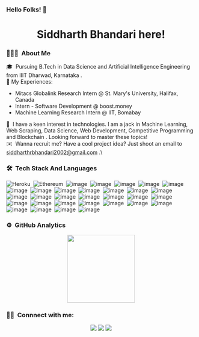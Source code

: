 ### Hello Folks! 👋

<h1 align="center"> Siddharth Bhandari here! </h1>



### 👨🏻‍💻 &nbsp;About Me

🎓 &nbsp;Pursuing B.Tech in Data Science and Artificial Intelligence Engineering from IIIT Dharwad, Karnataka .\
💎 My Experiences: 
  - Mitacs Globalink Research Intern @ St. Mary's University, Halifax, Canada
  - Intern - Software Development @ boost.money
  - Machine Learning Research Intern @ IIT, Bomabay

🌱 &nbsp;I have a keen interest in technologies. I am a jack in Machine Learning, Web Scraping, Data Science, Web Development, Competitive  Programming and Blockchain .
Looking forward to master these topics!\
✉️ &nbsp;Wanna recruit me? Have a cool project idea? Just shoot an email to siddharthrbhandari2002@gmail.com .\



### 🛠 &nbsp;Tech Stack And Languages

![Heroku](https://img.shields.io/badge/Heroku-430098?style=for-the-badge&logo=heroku&logoColor=white)&nbsp;
![Ethereum](https://img.shields.io/badge/Ethereum-3C3C3D?style=for-the-badge&logo=Ethereum&logoColor=white)&nbsp;
![image](https://img.shields.io/badge/MongoDB-4EA94B?style=for-the-badge&logo=mongodb&logoColor=white)&nbsp;
![image](https://img.shields.io/badge/Bootstrap-563D7C?style=for-the-badge&logo=bootstrap&logoColor=white)&nbsp;
![image](https://img.shields.io/badge/Node.js-339933?style=for-the-badge&logo=nodedotjs&logoColor=white)&nbsp;
![image](https://img.shields.io/badge/npm-CB3837?style=for-the-badge&logo=npm&logoColor=white)&nbsp;
![image](https://img.shields.io/badge/R-276DC3?style=for-the-badge&logo=r&logoColor=white)&nbsp;
![image](https://img.shields.io/badge/React-20232A?style=for-the-badge&logo=react&logoColor=61DAFB)&nbsp;
![image](https://img.shields.io/badge/Selenium-43B02A?style=for-the-badge&logo=Selenium&logoColor=white)&nbsp;
![image](https://img.shields.io/badge/Visual_Studio_Code-0078D4?style=for-the-badge&logo=visual%20studio%20code&logoColor=white)&nbsp;
![image](https://img.shields.io/badge/C-00599C?style=for-the-badge&logo=c&logoColor=white)&nbsp;
![image](https://img.shields.io/badge/C%2B%2B-00599C?style=for-the-badge&logo=c%2B%2B&logoColor=white)&nbsp;
![image](https://img.shields.io/badge/CSS3-1572B6?style=for-the-badge&logo=css3&logoColor=white)&nbsp;
![image](https://img.shields.io/badge/HTML5-E34F26?style=for-the-badge&logo=html5&logoColor=white)&nbsp;
![image](https://img.shields.io/badge/Java-ED8B00?style=for-the-badge&logo=java&logoColor=white)&nbsp;
![image](https://img.shields.io/badge/JavaScript-323330?style=for-the-badge&logo=javascript&logoColor=F7DF1E)&nbsp;
![image](https://img.shields.io/badge/json-5E5C5C?style=for-the-badge&logo=json&logoColor=white)&nbsp;
![image](https://img.shields.io/badge/Numpy-777BB4?style=for-the-badge&logo=numpy&logoColor=white)&nbsp;
![image](https://img.shields.io/badge/Pandas-2C2D72?style=for-the-badge&logo=pandas&logoColor=white)&nbsp;
![image](https://img.shields.io/badge/PHP-777BB4?style=for-the-badge&logo=php&logoColor=white)&nbsp;
![image](https://img.shields.io/badge/Python-FFD43B?style=for-the-badge&logo=python&logoColor=darkgreen)&nbsp;
![image](https://img.shields.io/badge/Solidity-e6e6e6?style=for-the-badge&logo=solidity&logoColor=black)&nbsp;
![image](https://img.shields.io/badge/Figma-F24E1E?style=for-the-badge&logo=figma&logoColor=white)&nbsp;
![image](https://img.shields.io/badge/Angular-DD0031?style=for-the-badge&logo=angular&logoColor=white)&nbsp;
![image](https://img.shields.io/badge/Chakra--UI-319795?style=for-the-badge&logo=chakra-ui&logoColor=white)&nbsp;
![image](https://img.shields.io/badge/Chart.js-FF6384?style=for-the-badge&logo=chartdotjs&logoColor=white)&nbsp;
![image](https://img.shields.io/badge/conda-342B029.svg?&style=for-the-badge&logo=anaconda&logoColor=white)&nbsp;
![image](https://img.shields.io/badge/Material%20UI-007FFF?style=for-the-badge&logo=mui&logoColor=white)&nbsp;
![image](https://img.shields.io/badge/Material%20UI-007FFF?style=for-the-badge&logo=mui&logoColor=white)&nbsp;
![image](https://img.shields.io/badge/Cordova-35434F?style=for-the-badge&logo=apache-cordova&logoColor=E8E8E8)&nbsp;
![image](https://img.shields.io/badge/Ionic-3880FF?style=for-the-badge&logo=ionic&logoColor=white)&nbsp;
![image](https://img.shields.io/badge/manjaro-35BF5C?style=for-the-badge&logo=manjaro&logoColor=white)&nbsp;



### ⚙️ &nbsp;GitHub Analytics

<p align="center">
<a href="https://github.com/siddBhandari">
  <img height="180em" src="https://github-readme-stats-eight-theta.vercel.app/api?username=siddBhandari&show_icons=true&theme=blue-green&include_all_commits=true&count_private=true"/>
</a>
</p>




### 🤝🏻 &nbsp;Connnect with me:

<p align="center">
<a href="https://www.linkedin.com/in/siddharth-bhandari-7a5256201/"><img src="https://img.shields.io/badge/LinkedIn-0077B5?style=for-the-badge&logo=linkedin&logoColor=white"/></a>
<a href="mailto:siddharthrbhandari2002@gmail.com"><img src="https://img.shields.io/badge/Gmail-D14836?style=for-the-badge&logo=gmail&logoColor=white"/></a>
<a href="https://www.instagram.com/siddharth_bhandari_10/"><img src="https://img.shields.io/badge/Instagram-E4405F?style=for-the-badge&logo=instagram&logoColor=white"/>
<a href="https://www.codechef.com/users/siddharth_02/"><img src="https://img.shields.io/badge/-CodeChef-5B4638?style=for-the-badge&logo=CodeChef&logoColor=white/>
</p>


